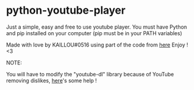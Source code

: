 # python-youtube-player

Just a simple, easy and free to use youtube player.
You must have Python and pip installed on your computer (pip must be in your PATH variables)



Made with love by KAILLOU#0516 using part of the code from [here](https://github.com/manoharvirati/music)
Enjoy ! <3

NOTE:

You will have to modify the "youtube-dl" library because of YouTube removing dislikes, [here](https://stackoverflow.com/questions/70344739/backend-youtube-dl-py-line-54-in-fetch-basic-self-dislikes-self-ydl-info)'s some help !
